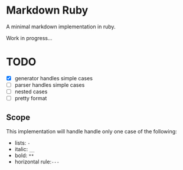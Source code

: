 # Markdown Ruby

A minimal markdown implementation in ruby.

Work in progress...

# TODO

- [x] generator handles simple cases
- [ ] parser handles simple cases
- [ ] nested cases
- [ ] pretty format

## Scope

This implementation will handle handle only one case of the following:

- lists: `-`
- italic: `__`
- bold: `**`
- horizontal rule:`---`
